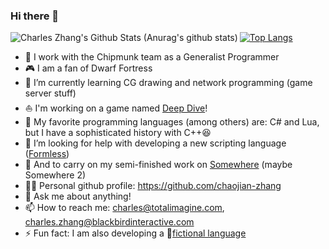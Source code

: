 ### Hi there 👋

<!---
bbi-charleszhang/bbi-charleszhang is a ✨ special ✨ repository because its `README.md` (this file) appears on your GitHub profile.
You can click the Preview link to take a look at your changes.
--->

<img align="left" alt="Charles Zhang's Github Stats (Anurag's github stats)" src="https://github-readme-stats.vercel.app/api?username=bbi-charleszhang&count_private=true&theme=gruvbox&show_icons=true" />

[![Top Langs](https://github-readme-stats.vercel.app/api/top-langs/?username=bbi-charleszhang&layout=compact&theme=gruvbox)](https://github.com/anuraghazra/github-readme-stats)

- 🔭 I work with the Chipmunk team as a Generalist Programmer
- 🎮 I am a fan of Dwarf Fortress
- 🌱 I’m currently learning CG drawing and network programming (game server stuff)
- ⛵ I'm working on a game named [Deep Dive](https://github.com/Charles-Zhang-Deep-Dive/Deep-Dive-Dev-Central/wiki)!
- 🧡 My favorite programming languages (among others) are: C# and Lua, but I have a sophisticated history with C++😆
- 🤔 I’m looking for help with developing a new scripting language ([Formless](https://formless.totalimagine.com/))
- 👯 And to carry on my semi-finished work on [Somewhere](https://github.com/chaojian-zhang/Somewhere) (maybe Somewhere 2)
- 👨‍💻 Personal github profile: https://github.com/chaojian-zhang
- 💬 Ask me about anything!
- 📫 How to reach me: charles@totalimagine.com, charles.zhang@blackbirdinteractive.com
- ⚡ Fun fact: I am also developing a 📜[fictional language](https://github.com/Charles-Zhang-Project-Nine/Medalian/wiki)
